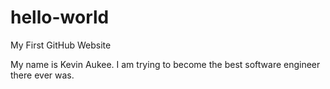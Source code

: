 # hello-world
My First GitHub Website

My name is Kevin Aukee. I am trying to become the best software engineer there ever was.
